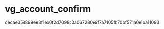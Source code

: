 vg_account_confirm
==================
cecae358899ee3f1eb0f2d7098c0a067280e9f7a7105fb70bf571a0e1ba11093
